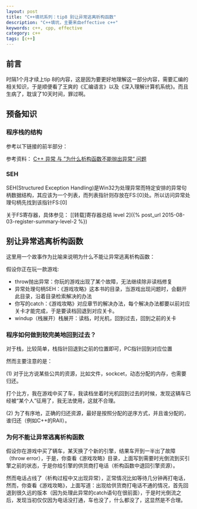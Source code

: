```yaml
---
layout: post
title: "C++填坑系列：tip8 别让异常逃离析构函数"
description: "C++填坑，主要来自effective c++"
keywords: c++, cpp, effective
category: c++
tags: [c++]
---
```


## 前言
时隔1个月才续上tip 8的内容，这是因为要更好地理解这一部分内容，需要汇编的相关知识，于是顺便看了王爽的《汇编语言》以及《深入理解计算机系统》。而且生病了，耽误了10天时间，罪过啊。

## 预备知识
### 程序栈的结构
参考以下链接的前半部分：

参考资料： [C++ 异常 与 ”为什么析构函数不能抛出异常“ 问题](http://www.cnblogs.com/zhyg6516/archive/2011/03/08/1977007.html)

### SEH
SEH(Structured Exception Handling)是Win32为处理异常而特定安排的异常句柄数据结构，其应该为一个列表，而列表指针则存放在FS:[0]处。所以访问异常处理句柄先找到该指针FS:[0]

关于FS寄存器，具体参见： [[转载]寄存器总结 level 2]({% post_url 2015-08-03-register-summary-level-2 %})

## 别让异常逃离析构函数

这里用一个故事作为比喻来说明为什么不能让异常逃离析构函数：

假设你正在玩一款游戏:

* throw抛出异常：你玩的游戏出现了某个故障，无法继续除非读档修复
* 异常处理句柄SEH：《游戏攻略》这本书的目录，当游戏出现问题时，会翻开此目录，沿着目录检索解决的办法
* 你写的catch：《游戏攻略》对应章节的解决办法，每个解决办法都要以前对应关卡才能完成，于是要读档回退到对应关卡。
* windup（栈展开）栈展开：读档，时光机，回到过去，回到之前的关卡

### 程序如何做到较完美地回到过去？
对于栈，比较简单，栈指针回退到之前的位置即可，PC指针回到对应位置

然而主要注意的是：

(1) 对于比方说某些公共的资源，比如文件，sockcet，动态分配的内存，也需要归还。

打个比方，我在游戏中买了车，我读档坐着时光机回到过去的时候，发现这辆车已经被“某个人”征用了，我无法使用，这就不合理。

(2) 为了有序地，正确的归还资源，最好是按照分配的逆序方式，并且谁分配的，谁归还（例如C++的RAII）。

### 为何不能让异常逃离析构函数
假设你在游戏中买了辆车，某天换了个新的引擎，结果车开到一半出了故障（throw error），于是，你查看《游戏攻略》目录，上面写到需要时光倒流到买引擎之前的状态，于是你给引擎的供货商打电话（析构函数中退回引擎资源）。

然而电话占线了（析构过程中又出现异常），正常情况比如等待几分钟再打电话，然而，你查看《游戏攻略》，上面写道：出现给供货商打电话不通的情况，首先回退到很久远的版本（因为处理此异常的catch语句在很前面），于是时光倒流之后，发现当初仅仅因为电话没打通，车也没了，什么都没了，这显然是不合理。
